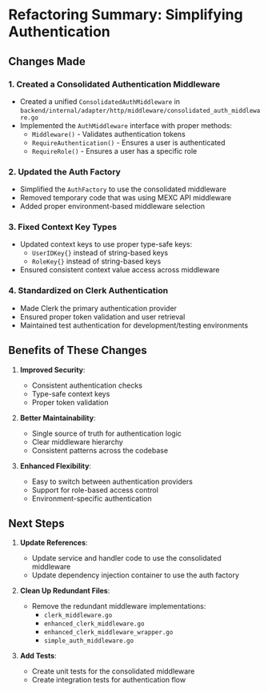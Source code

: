 # Refactoring Summary: Simplifying Authentication

## Changes Made

### 1. Created a Consolidated Authentication Middleware

- Created a unified `ConsolidatedAuthMiddleware` in `backend/internal/adapter/http/middleware/consolidated_auth_middleware.go`
- Implemented the `AuthMiddleware` interface with proper methods:
  - `Middleware()` - Validates authentication tokens
  - `RequireAuthentication()` - Ensures a user is authenticated
  - `RequireRole()` - Ensures a user has a specific role

### 2. Updated the Auth Factory

- Simplified the `AuthFactory` to use the consolidated middleware
- Removed temporary code that was using MEXC API middleware
- Added proper environment-based middleware selection

### 3. Fixed Context Key Types

- Updated context keys to use proper type-safe keys:
  - `UserIDKey{}` instead of string-based keys
  - `RoleKey{}` instead of string-based keys
- Ensured consistent context value access across middleware

### 4. Standardized on Clerk Authentication

- Made Clerk the primary authentication provider
- Ensured proper token validation and user retrieval
- Maintained test authentication for development/testing environments

## Benefits of These Changes

1. **Improved Security**:
   - Consistent authentication checks
   - Type-safe context keys
   - Proper token validation

2. **Better Maintainability**:
   - Single source of truth for authentication logic
   - Clear middleware hierarchy
   - Consistent patterns across the codebase

3. **Enhanced Flexibility**:
   - Easy to switch between authentication providers
   - Support for role-based access control
   - Environment-specific authentication

## Next Steps

1. **Update References**:
   - Update service and handler code to use the consolidated middleware
   - Update dependency injection container to use the auth factory

2. **Clean Up Redundant Files**:
   - Remove the redundant middleware implementations:
     - `clerk_middleware.go`
     - `enhanced_clerk_middleware.go`
     - `enhanced_clerk_middleware_wrapper.go`
     - `simple_auth_middleware.go`

3. **Add Tests**:
   - Create unit tests for the consolidated middleware
   - Create integration tests for authentication flow
